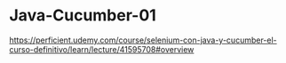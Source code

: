 # Java-Cucumber-01
https://perficient.udemy.com/course/selenium-con-java-y-cucumber-el-curso-definitivo/learn/lecture/41595708#overview
